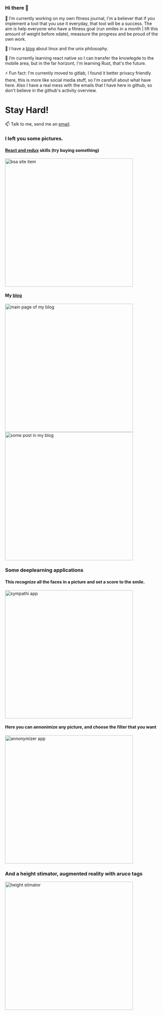 ### Hi there 👋

🔭 I’m currently working on my own fitness journal, I'm a believer that if you implement a tool that you use it everyday, that tool will be a success. The aim is help everyone who have a fitness goal (run xmiles in a month | lift this amount of weight before xdate), meassure the progress and be proud of the own work.



💬 I have a [blog](https://life.debloat.us) about linux and the unix philosophy.

🌱 I’m currently learning react native so I can transfer the knowlegde to the mobile area, but in the far horizont, I'm learning Rust, that's the future.

⚡ Fun fact: I'm currently moved to gitlab, I found it better privacy friendly there, this is more like social media stuff, so I'm carefull about what have here. Also I have a real mess with the emails that I have here in github, so don't believe in the github's activity overview.

# Stay Hard!

📫 Talk to me, send me an [email](mailto:miguel@debloat.us).

### I left you some pictures.

#### [React and redux](https://bsa.debloat.us) skills (try buying something)
<img src="https://miguel.debloat.us/static/images/fullstack/item.png" alt="bsa site item" width="420px;"/>  

#### My [blog](https://life.debloat.us)
<img src="https://miguel.debloat.us/static/images/fullstack/heroblog.png" alt="main page of my blog" width="420px;"/>  <img src="https://miguel.debloat.us/static/images/fullstack/postsblog.png" alt="some post in my blog" width="420px;"/>

### Some deeplearning applications
#### This recognize all the faces in a picture and set a score to the smile.
<img src="https://miguel.debloat.us/static/images/deeplearning/gifs.gif" alt="sympathi app" width="420px;"/>

#### Here you can annonimize any picture, and choose the filter that you want
<img src="https://miguel.debloat.us/static/images/deeplearning/gifa.gif" alt="annonymizer app" width="420px;"/>

### And a height stimator, augmented reality with aruco tags
<img src="https://miguel.debloat.us/static/images/deeplearning/gifh.gif" alt="height stimator" width="420px;"/>


<!--
**miguebarbell/miguebarbell** is a ✨ _special_ ✨ repository because its `README.md` (this file) appears on your GitHub profile.

Here are some ideas to get you started:

- 🔭 I’m currently working on ...
- 🌱 I’m currently learning ...
- 👯 I’m looking to collaborate on ...
- 🤔 I’m looking for help with ...
- 💬 Ask me about ...
- 📫 How to reach me: ...
- 😄 Pronouns: ...
- ⚡ Fun fact: ...
-->
